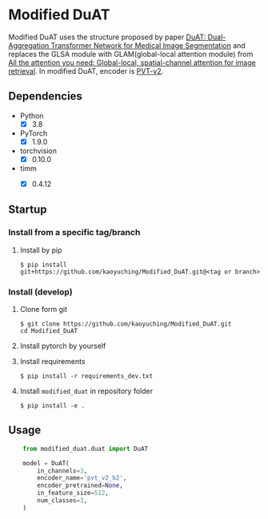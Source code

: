 # Modified DuAT
Modified DuAT uses the structure proposed by paper [DuAT: Dual-Aggregation Transformer Network for Medical Image Segmentation](https://arxiv.org/abs/2212.11677)
and replaces the GLSA module with GLAM(global-local attention module) from [All the attention you need: Global-local, spatial-channel attention for image retrieval](https://arxiv.org/abs/2107.08000).
In modified DuAT, encoder is [PVT-v2](https://github.com/whai362/PVT).


## Dependencies
- Python
    - [x] 3.8
- PyTorch
    - [x] 1.9.0
- torchvision
    - [x] 0.10.0
- timm
    - [x] 0.4.12


## Startup
### Install from a specific tag/branch
1. Install by pip

    ```shell
    $ pip install git+https://github.com/kaoyuching/Modified_DuAT.git@<tag or branch>
    ```

### Install (develop)
1. Clone form git

    ```shell
    $ git clone https://github.com/kaoyuching/Modified_DuAT.git
    cd Modified_DuAT
    ```

2. Install pytorch by yourself

3. Install requirements

    ```shell
    $ pip install -r requirements_dev.txt
    ```

4. Install `modified_duat` in repository folder

    ```shell
    $ pip install -e .
    ````


## Usage
```python
    from modified_duat.duat import DuAT

    model = DuAT(
        in_channels=3,
        encoder_name='pvt_v2_b2',
        encoder_pretrained=None,
        in_feature_size=512,
        num_classes=3,
    )
```
